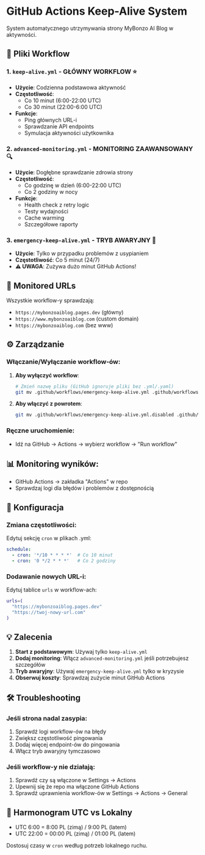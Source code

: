 # GitHub Actions Keep-Alive System

System automatycznego utrzymywania strony MyBonzo AI Blog w aktywności.

## 📁 Pliki Workflow

### 1. `keep-alive.yml` - **GŁÓWNY WORKFLOW** ⭐
- **Użycie**: Codzienna podstawowa aktywność
- **Częstotliwość**: 
  - Co 10 minut (6:00-22:00 UTC)
  - Co 30 minut (22:00-6:00 UTC)
- **Funkcje**:
  - Ping głównych URL-i
  - Sprawdzanie API endpoints
  - Symulacja aktywności użytkownika

### 2. `advanced-monitoring.yml` - **MONITORING ZAAWANSOWANY** 🔍  
- **Użycie**: Dogłębne sprawdzanie zdrowia strony
- **Częstotliwość**:
  - Co godzinę w dzień (6:00-22:00 UTC)
  - Co 2 godziny w nocy
- **Funkcje**:
  - Health check z retry logic
  - Testy wydajności
  - Cache warming
  - Szczegółowe raporty

### 3. `emergency-keep-alive.yml` - **TRYB AWARYJNY** 🚨
- **Użycie**: Tylko w przypadku problemów z usypianiem
- **Częstotliwość**: Co 5 minut (24/7)
- **⚠️ UWAGA**: Zużywa dużo minut GitHub Actions!

## 🎯 Monitored URLs

Wszystkie workflow-y sprawdzają:
- `https://mybonzoaiblog.pages.dev` (główny)
- `https://www.mybonzoaiblog.com` (custom domain)
- `https://mybonzoaiblog.com` (bez www)

## ⚙️ Zarządzanie

### Włączanie/Wyłączanie workflow-ów:

1. **Aby wyłączyć workflow**:
   ```bash
   # Zmień nazwę pliku (GitHub ignoruje pliki bez .yml/.yaml)
   git mv .github/workflows/emergency-keep-alive.yml .github/workflows/emergency-keep-alive.yml.disabled
   ```

2. **Aby włączyć z powrotem**:
   ```bash  
   git mv .github/workflows/emergency-keep-alive.yml.disabled .github/workflows/emergency-keep-alive.yml
   ```

### Ręczne uruchomienie:
- Idź na GitHub → Actions → wybierz workflow → "Run workflow"

## 📊 Monitoring wyników:
- GitHub Actions → zakładka "Actions" w repo
- Sprawdzaj logi dla błędów i problemów z dostępnością

## 🔧 Konfiguracja

### Zmiana częstotliwości:
Edytuj sekcję `cron` w plikach .yml:
```yaml
schedule:
  - cron: '*/10 * * * *'  # Co 10 minut
  - cron: '0 */2 * * *'   # Co 2 godziny  
```

### Dodawanie nowych URL-i:
Edytuj tablice `urls` w workflow-ach:
```bash
urls=(
  "https://mybonzoaiblog.pages.dev"
  "https://twoj-nowy-url.com"
)
```

## 💡 Zalecenia

1. **Start z podstawowym**: Używaj tylko `keep-alive.yml` 
2. **Dodaj monitoring**: Włącz `advanced-monitoring.yml` jeśli potrzebujesz szczegółów
3. **Tryb awaryjny**: Używaj `emergency-keep-alive.yml` tylko w kryzysie
4. **Obserwuj koszty**: Sprawdzaj zużycie minut GitHub Actions

## 🛠️ Troubleshooting

### Jeśli strona nadal zasypia:
1. Sprawdź logi workflow-ów na błędy
2. Zwiększ częstotliwość pingowania  
3. Dodaj więcej endpoint-ów do pingowania
4. Włącz tryb awaryjny tymczasowo

### Jeśli workflow-y nie działają:
1. Sprawdź czy są włączone w Settings → Actions
2. Upewnij się że repo ma włączone GitHub Actions
3. Sprawdź uprawnienia workflow-ów w Settings → Actions → General

## 📅 Harmonogram UTC vs Lokalny

- UTC 6:00 = 8:00 PL (zimą) / 9:00 PL (latem)  
- UTC 22:00 = 00:00 PL (zimą) / 01:00 PL (latem)

Dostosuj czasy w `cron` według potrzeb lokalnego ruchu.